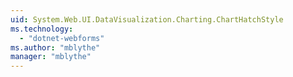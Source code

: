 ```yaml
---
uid: System.Web.UI.DataVisualization.Charting.ChartHatchStyle
ms.technology: 
  - "dotnet-webforms"
ms.author: "mblythe"
manager: "mblythe"
---
```

